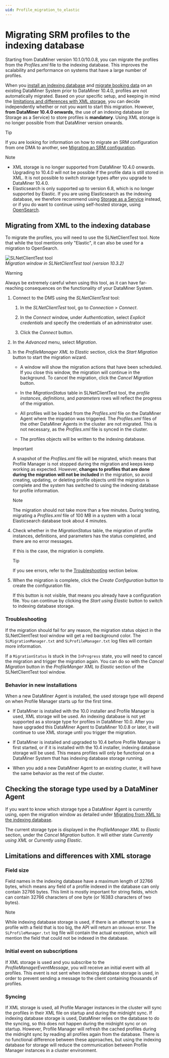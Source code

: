 ```yaml
---
uid: Profile_migration_to_elastic
---
```


# Migrating SRM profiles to the indexing database

Starting from DataMiner version 10.1.0/10.0.8<!-- RN 25758 -->, you can migrate the profiles from the *Profiles.xml* file to the indexing database. This improves the scalability and performance on systems that have a large number of profiles.

When you [install an indexing database](xref:Installing_Elasticsearch_via_DataMiner) and [migrate booking data](xref:Configuring_DataMiner_Indexing) on an existing DataMiner System prior to DataMiner 10.4.0, profiles are not automatically migrated. Based on your specific setup, and keeping in mind the [limitations and differences with XML storage](#limitations-and-differences-with-xml-storage), you can decide independently whether or not you want to start this migration. However, **from DataMiner 10.4.0 onwards**, the use of an indexing database (or Storage as a Service) to store profiles is **mandatory**. Using XML storage is no longer possible from that DataMiner version onwards.

> [!TIP]
> If you are looking for information on how to migrate an SRM configuration from one DMA to another, see [Migrating an SRM configuration](xref:SRM_migrating).

> [!NOTE]
>
> - XML storage is no longer supported from DataMiner 10.4.0 onwards. Upgrading to 10.4.0 will not be possible if the profile data is still stored in XML. It is not possible to switch storage types after you upgrade to DataMiner 10.4.0.
> - Elasticsearch is only supported up to version 6.8, which is no longer supported by Elastic. If you are using Elasticsearch as the indexing database, we therefore recommend using [Storage as a Service](xref:STaaS) instead, or if you do want to continue using self-hosted storage, using [OpenSearch](xref:OpenSearch_database).

## Migrating from XML to the indexing database

To migrate the profiles, you will need to use the SLNetClientTest tool. Note that while the tool mentions only "Elastic", it can also be used for a migration to OpenSearch.

![SLNetClientTest tool](~/user-guide/images/ClientTestToolMigrationUI_ProfileMigration.jpg)<br>
*Migration window in SLNetClientTest tool (version 10.3.2)*

> [!WARNING]
> Always be extremely careful when using this tool, as it can have far-reaching consequences on the functionality of your DataMiner System.

1. Connect to the DMS using the *SLNetClientTest* tool:

    1. In the *SLNetClientTest* tool, go to *Connection* > *Connect*.

    1. In the *Connect* window, under *Authentication*, select *Explicit credentials* and specify the credentials of an administrator user.

    1. Click the *Connect* button.

1. In the *Advanced* menu, select *Migration*.

1. In the *ProfileManager XML to Elastic* section, click the *Start Migration* button to start the migration wizard.

   - A window will show the migration actions that have been scheduled. If you close this window, the migration will continue in the background. To cancel the migration, click the *Cancel Migration* button.

   - In the *MigrationStatus* table in SLNetClientTest tool, the *profile instances*, *definitions*, and *parameters* rows will reflect the progress of the migration.

   - All profiles will be loaded from the *Profiles.xml* file on the DataMiner Agent where the migration was triggered. The *Profiles.xml* files of the other DataMiner Agents in the cluster are not migrated. This is not necessary, as the *Profiles.xml* file is synced in the cluster.

   - The profiles objects will be written to the indexing database.

   > [!IMPORTANT]
   > A snapshot of the *Profiles.xml* file will be migrated, which means that Profile Manager is not stopped during the migration and keeps keep working as expected. However, **changes to profiles that are done during the migration will not be included** in the migration, so avoid creating, updating, or deleting profile objects until the migration is complete and the system has switched to using the indexing database for profile information.

   > [!NOTE]
   > The migration should not take more than a few minutes. During testing, migrating a *Profiles.xml* file of 100 MB in a system with a local Elasticsearch database took about 4 minutes.

1. Check whether in the *MigrationStatus* table, the migration of profile instances, definitions, and parameters has the status completed, and there are no error messages.

   If this is the case, the migration is complete.

   > [!TIP]
   > If you see errors, refer to the [Troubleshooting](#troubleshooting) section below.

1. When the migration is complete, click the *Create Configuration* button to create the configuration file.

   If this button is not visible, that means you already have a configuration file. You can continue by clicking the *Start using Elastic* button to switch to indexing database storage.

### Troubleshooting

If the migration should fail for any reason, the migration status object in the SLNetClientTest tool window will get a red background color. The ``SLMigrationManager.txt`` and ``SLProfileManager.txt`` log files will contain more information.

If a ``MigrationStatus`` is stuck in the ``InProgress`` state, you will need to cancel the migration and trigger the migration again. You can do so with the *Cancel Migration* button in the *ProfileManger XML to Elastic* section of the SLNetClientTest tool window.

### Behavior in new installations

When a new DataMiner Agent is installed, the used storage type will depend on when Profile Manager starts up for the first time.

- If DataMiner is installed with the 10.0 installer and Profile Manager is used, XML storage will be used. An indexing database is not yet supported as a storage type for profiles in DataMiner 10.0. After you have upgraded this DataMiner Agent to DataMiner 10.0.8 or later, it will continue to use XML storage until you trigger the migration.

- If DataMiner is installed and upgraded to 10.4 before Profile Manager is first started, or if it is installed with the 10.4 installer, indexing database storage will be used. This means profiles will only be functional on a DataMiner System that has indexing database storage running.

- When you add a new DataMiner Agent to an existing cluster, it will have the same behavior as the rest of the cluster.

## Checking the storage type used by a DataMiner Agent

If you want to know which storage type a DataMiner Agent is currently using, open the migration window as detailed under [Migrating from XML to the indexing database](#migrating-from-xml-to-the-indexing-database).

The current storage type is displayed in the *ProfileManager XML to Elastic* section, under the *Cancel Migration* button. It will either state *Currently using XML* or *Currently using Elastic*.

## Limitations and differences with XML storage

### Field size

Field names in the indexing database have a maximum length of 32766 bytes, which means any field of a profile indexed in the database can only contain 32766 bytes. This limit is mostly important for string fields, which can contain 32766 characters of one byte (or 16383 characters of two bytes).

> [!NOTE]
> While indexing database storage is used, if there is an attempt to save a profile with a field that is too big, the API will return an ``Unknown`` error. The ``SLProfileManager.txt`` log file will contain the actual exception, which will mention the field that could not be indexed in the database.

### Initial event on subscriptions

If XML storage is used and you subscribe to the *ProfileManagerEventMessage*, you will receive an initial event with all profiles. This event is not sent when indexing database storage is used, in order to prevent sending a message to the client containing thousands of profiles.

### Syncing

If XML storage is used, all Profile Manager instances in the cluster will sync the profiles in their XML file on startup and during the midnight sync. If indexing database storage is used, DataMiner relies on the database to do the syncing, so this does not happen during the midnight sync or on startup. However, Profile Manager will refresh the cached profiles during the midnight sync by reading all profiles again from the database. There is no functional difference between these approaches, but using the indexing database for storage will reduce the communication between Profile Manager instances in a cluster environment.
